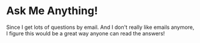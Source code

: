 # Ask Me Anything!

Since I get lots of questions by email. And I don't really like emails anymore, I figure this would be a great way anyone can read the answers!


